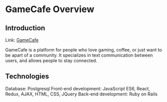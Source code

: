 # GameCafe Overview

## Introduction
Link: <a href="https://game-cafe-project.herokuapp.com/#/">GameCafe</a>

GameCafe is a platform for people who love gaming, coffee, or just want to be apart of a community. It specializes in text communication between users, and allows people to stay connected. 

## Technologies
Database: Postgresql
Front-end development: JavaScript ES6, React, Redux, AJAX, HTML, CSS, JQuery
Back-end development: Ruby on Rails

